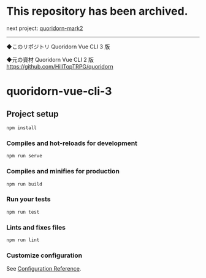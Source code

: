 # This repository has been archived.
next project: [quoridorn-mark2](https://github.com/HillTopTRPG/quoridorn-mark2)

---

◆このリポジトリ
Quoridorn Vue CLI 3 版

◆元の資材
Quoridorn Vue CLI 2 版
https://github.com/HillTopTRPG/quoridorn

# quoridorn-vue-cli-3

## Project setup
```
npm install
```

### Compiles and hot-reloads for development
```
npm run serve
```

### Compiles and minifies for production
```
npm run build
```

### Run your tests
```
npm run test
```

### Lints and fixes files
```
npm run lint
```

### Customize configuration
See [Configuration Reference](https://cli.vuejs.org/config/).
